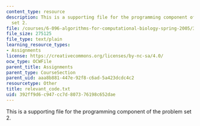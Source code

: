 ```yaml
---
content_type: resource
description: This is a supporting file for the programming component of the problem
  set 2.
file: /courses/6-096-algorithms-for-computational-biology-spring-2005/392ff9d6c947cc7d807376198c652dae_relevant_code.txt
file_size: 275125
file_type: text/plain
learning_resource_types:
- Assignments
license: https://creativecommons.org/licenses/by-nc-sa/4.0/
ocw_type: OCWFile
parent_title: Assignments
parent_type: CourseSection
parent_uid: aaa8b881-447e-92f8-c6ad-5a423dcdc4c2
resourcetype: Other
title: relevant_code.txt
uid: 392ff9d6-c947-cc7d-8073-76198c652dae
---
```

This is a supporting file for the programming component of the problem set 2.
